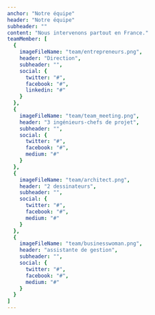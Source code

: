 ```yaml
---
anchor: "Notre équipe"
header: "Notre équipe"
subheader: ""
content: "Nous intervenons partout en France."
teamMember: [
  {
    imageFileName: "team/entrepreneurs.png",
    header: "Direction",
    subheader: "",
    social: {
      twitter: "#",
      facebook: "#",
      linkedin: "#"
    }
  },
  {
    imageFileName: "team/team_meeting.png",
    header: "3 ingénieurs-chefs de projet",
    subheader: "",
    social: {
      twitter: "#",
      facebook: "#",
      medium: "#"
    }
  },
  {
    imageFileName: "team/architect.png",
    header: "2 dessinateurs",
    subheader: "",
    social: {
      twitter: "#",
      facebook: "#",
      medium: "#"
    }
  },
  {
    imageFileName: "team/businesswoman.png",
    header: "assistante de gestion",
    subheader: "",
    social: {
      twitter: "#",
      facebook: "#",
      medium: "#"
    }
  }
]
---
```

